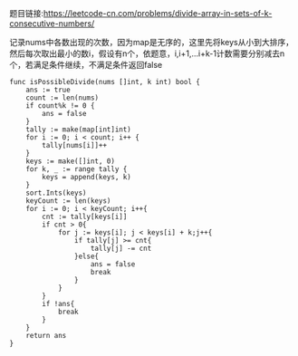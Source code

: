 题目链接:<https://leetcode-cn.com/problems/divide-array-in-sets-of-k-consecutive-numbers/>  

记录nums中各数出现的次数，因为map是无序的，这里先将keys从小到大排序，然后每次取出最小的数i，假设有n个，依题意，i,i+1,...i+k-1计数需要分别减去n个，若满足条件继续，不满足条件返回false

```
func isPossibleDivide(nums []int, k int) bool {
	ans := true
	count := len(nums)
	if count%k != 0 {
		ans = false
	}
	tally := make(map[int]int)
	for i := 0; i < count; i++ {
		tally[nums[i]]++
	}
	keys := make([]int, 0)
	for k, _ := range tally {
		keys = append(keys, k)
	}
	sort.Ints(keys)
	keyCount := len(keys)
	for i := 0; i < keyCount; i++{
		cnt := tally[keys[i]]
		if cnt > 0{
			for j := keys[i]; j < keys[i] + k;j++{
				if tally[j] >= cnt{
					tally[j] -= cnt
				}else{
					ans = false
					break
				}
			}
		}
		if !ans{
			break
		}
	}
	return ans
}
```